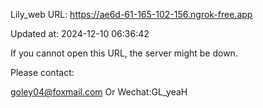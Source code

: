 Lily_web URL: https://ae6d-61-165-102-156.ngrok-free.app

Updated at: 2024-12-10 06:36:42

If you cannot open this URL, the server might be down.

Please contact: 

goley04@foxmail.com Or Wechat:GL_yeaH